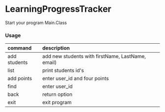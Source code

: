 # LearningProgressTracker

Start your program Main.Class 

### Usage

| command           | description                                      |
|:------------------|:-------------------------------------------------|
| add students      | add new students with firstName, LastName, email)|
| list              | print students id's                              |
| add points        | enter user_id and four points                    |
| find              | enter user_id                                    |         
| back              | return option                                    | 
| exit              | exit program                                     | 
